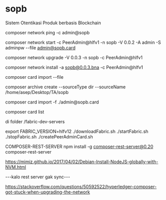 # sopb

Sistem Otentikasi Produk berbasis Blockchain

composer network ping -c admin@sopb

composer network start -c PeerAdmin@hlfv1 -n sopb -V 0.0.2 -A admin -S adminpw --file admin@sopb.card

composer network upgrade -V 0.0.3 -n sopb -c PeerAdmin@hlfv1


composer network install -a sopb@0.0.3.bna -c PeerAdmin@hlfv1

composer card import --file

composer archive create  --sourceType dir --sourceName /home/asep/Desktop/TA/sopb

composer card import -f ./admin\@sopb.card

composer card list


di folder /fabric-dev-servers

export FABRIC_VERSION=hlfv12
./downloadFabric.sh
./startFabric.sh
./stopFabric.sh
./createPeerAdminCard.sh

COMPOSER-REST-SERVER
npm install -g composer-rest-server@0.20
composer-rest-server

https://mimiz.github.io/2017/04/02/Debian-Install-NodeJS-globally-with-NVM.html


---kalo rest server gak sync---

https://stackoverflow.com/questions/50592522/hyperledger-composer-got-stuck-when-upgrading-the-network